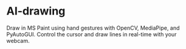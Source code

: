 # AI-drawing
Draw in MS Paint using hand gestures with OpenCV, MediaPipe, and PyAutoGUI. Control the cursor and draw lines in real-time with your webcam.
